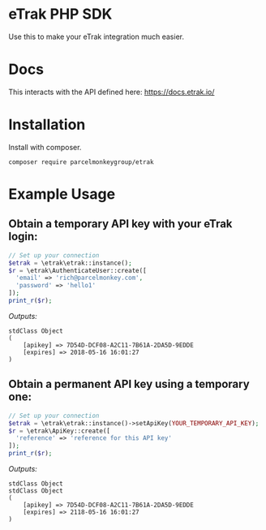 # eTrak PHP SDK
Use this to make your eTrak integration much easier.

# Docs
This interacts with the API defined here: https://docs.etrak.io/

# Installation
Install with composer.
```shell
composer require parcelmonkeygroup/etrak
```

# Example Usage

## Obtain a temporary API key with your eTrak login:
```php
// Set up your connection
$etrak = \etrak\etrak::instance();
$r = \etrak\AuthenticateUser::create([
  'email' => 'rich@parcelmonkey.com',
  'password' => 'hello1'
]);
print_r($r);
```

*Outputs:*
```
stdClass Object
(
    [apikey] => 7D54D-DCF08-A2C11-7B61A-2DA5D-9EDDE
    [expires] => 2018-05-16 16:01:27
)
```

## Obtain a permanent API key using a temporary one:
```php
// Set up your connection
$etrak = \etrak\etrak::instance()->setApiKey(YOUR_TEMPORARY_API_KEY);
$r = \etrak\ApiKey::create([
  'reference' => 'reference for this API key'
]);
print_r($r);
```

*Outputs:*
```
stdClass Object
stdClass Object
(
    [apikey] => 7D54D-DCF08-A2C11-7B61A-2DA5D-9EDDE
    [expires] => 2118-05-16 16:01:27
)
```